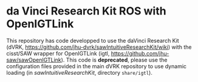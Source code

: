da Vinci Research Kit ROS with OpenIGTLink
==========================================

This repository has code developped to use the daVinci Research Kit (dVRK, https://github.com/jhu-dvrk/sawIntuitiveResearchKit/wiki) with the cisst/SAW wrapper for OpenIGTLink (igtl, https://github.com/jhu-saw/sawOpenIGTLink).  This code is **deprecated**, please use the configuration files provided in the main dVRK repository to use dynamic loading (in *sawIntuitiveResearchKit*, directory `share/igtl`).
